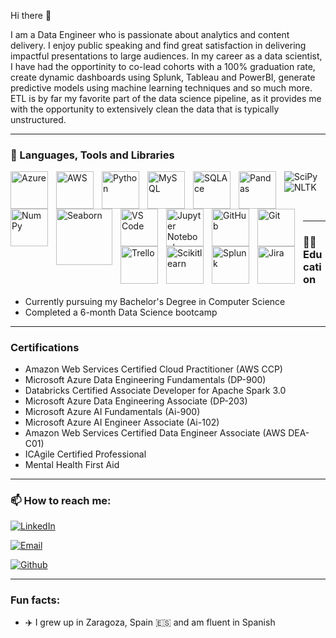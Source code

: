 Hi there 👋

I am a Data Engineer who is passionate about analytics and content delivery. I enjoy public speaking and find great satisfaction in delivering impactful presentations to large audiences. In my career as a data scientist, I have had the opportinity to co-lead cohorts with a 100% graduation rate, create dynamic dashboards using Splunk, Tableau and PowerBI, generate predictive models using machine learning techniques and so much more. ETL is by far my favorite part of the data science pipeline, as it provides me with the opportunity to extensively clean the data that is typically unstructured. 

---

### 🧰 Languages, Tools and Libraries
<img align="left" alt="Azure" width="60px" style="padding-right:10px;" src="https://cdn.jsdelivr.net/gh/devicons/devicon/icons/azure/azure-original.svg" />

<img align="left" alt="AWS" width="60px" style="padding-right:10px;" src="https://cdn.jsdelivr.net/gh/devicons/devicon/icons/amazonwebservices/amazonwebservices-original-wordmark.svg" />

<img align="left" alt="Python" width="60px" style="padding-right:10px;" src="https://cdn.jsdelivr.net/gh/devicons/devicon/icons/python/python-plain.svg" />

<img align="left" alt="MySQL" width="60px" style="padding-right:10px;" src="https://cdn.jsdelivr.net/gh/devicons/devicon/icons/mysql/mysql-original.svg" />

<img align="left" alt="SQLAce" width="60px" style="padding-right:10px;" 
src="https://img.icons8.com/ios/452/sql.png" />

<img align="left" alt="Pandas" width="60px" style="padding-right:10px;" src="https://cdn.jsdelivr.net/gh/devicons/devicon/icons/pandas/pandas-original.svg" />

<img align="left" alt="NumPy" width="60px" style="padding-right:10px;" src="https://cdn.jsdelivr.net/gh/devicons/devicon/icons/numpy/numpy-original.svg" />

<img align="left" alt="Seaborn" width="90px" style="padding-right:10px;" 
src="https://seaborn.pydata.org/_static/logo-wide-lightbg.svg" />

<img align="left" alt="VS Code" width="60px" style="padding-right:10px;" src="https://cdn.jsdelivr.net/gh/devicons/devicon/icons/visualstudio/visualstudio-plain.svg" />

<img align="left" alt="Jupyter Notebook" width="60px" style="padding-right:10px;" src="https://cdn.jsdelivr.net/gh/devicons/devicon/icons/jupyter/jupyter-original.svg" />

<img align="left" alt="GitHub" width="60px" style="padding-right:10px;" src="https://cdn.jsdelivr.net/gh/devicons/devicon/icons/github/github-original.svg" />

<img align="left" alt="Git" width="60px" style="padding-right:10px;" src="https://cdn.jsdelivr.net/gh/devicons/devicon/icons/git/git-original.svg" />

<img align="left" alt="Trello" width="60px" style="padding-right:10px;" src="https://cdn.jsdelivr.net/gh/devicons/devicon/icons/trello/trello-original-wordmark.svg" />

<img align="left" alt="Scikitlearn" width="60px" style="padding-right:10px;" src="https://cdn.jsdelivr.net/gh/devicons/devicon/icons/scikitlearn/scikitlearn-original.svg" />

<img align="left" alt="Splunk" width="60px" style="padding-right:10px;" src="https://cdn.jsdelivr.net/gh/devicons/devicon/icons/splunk/splunk-original-wordmark.svg" />

<img align="left" alt="Jira" width="60px" style="padding-right:10px;" src="https://cdn.jsdelivr.net/gh/devicons/devicon/icons/jira/jira-original-wordmark.svg" />


![SciPy](https://img.shields.io/badge/SciPy-lightgrey?style=flat&logo=scipy)
![NLTK](https://img.shields.io/badge/NLTK-lightgrey?style=flat&logo=nltk)

<br />

---

### 👩‍🎓 Education

- Currently pursuing my Bachelor's Degree in Computer Science
- Completed a 6-month Data Science bootcamp

---

### Certifications

- Amazon Web Services Certified Cloud Practitioner (AWS CCP)
- Microsoft Azure Data Engineering Fundamentals (DP-900)
- Databricks Certified Associate Developer for Apache Spark 3.0
- Microsoft Azure Data Engineering Associate (DP-203)
- Microsoft Azure AI Fundamentals (Ai-900)
- Microsoft Azure AI Engineer Associate (Ai-102)
- Amazon Web Services Certified Data Engineer Associate (AWS DEA-C01)
- ICAgile Certified Professional
- Mental Health First Aid

    
---

### 📫 How to reach me:

[![LinkedIn](https://img.shields.io/badge/LinkedIn-Natasha%20Rivers-blue?style=flat-square&logo=linkedin&logoColor=white&link=https://www.linkedin.com/in/natasha-rivers/)](https://www.linkedin.com/in/natasha-rivers/)

[![Email](https://img.shields.io/badge/Email-tasha.tanya.rivers%40gmail.com-red?style=flat-square&logo=gmail&logoColor=white&link=mailto:tasha.tanya.rivers@gmail.com)](mailto:tasha.tanya.rivers@gmail.com)

[![Github](https://img.shields.io/badge/GitHub-%23181717.svg?style=plastic&logo=github&logoColor=white)](https://github.com/tashatanyarivers)

---

### Fun facts:
- ✈️ I grew up in Zaragoza, Spain 🇪🇸 and am fluent in Spanish


